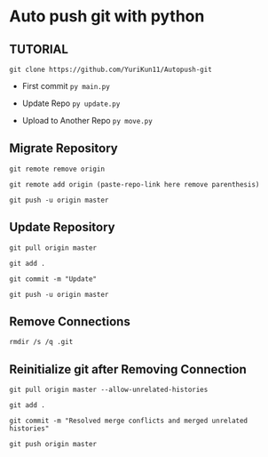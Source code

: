 # Auto push git with python


## TUTORIAL
`git clone https://github.com/YuriKun11/Autopush-git`

- First commit `py main.py`

- Update Repo `py update.py`

- Upload to Another Repo `py move.py`




## Migrate Repository
`git remote remove origin`

`git remote add origin (paste-repo-link here remove parenthesis)` 

`git push -u origin master`

## Update Repository
`git pull origin master`

`git add .`

`git commit -m "Update"`

`git push -u origin master`

## Remove Connections 
`rmdir /s /q .git`


## Reinitialize git after Removing Connection
`git pull origin master --allow-unrelated-histories`

`git add .`

`git commit -m "Resolved merge conflicts and merged unrelated histories"`

`git push origin master`
